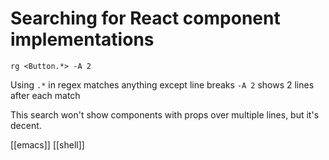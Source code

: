 # Searching for React component implementations

`rg <Button.*> -A 2`

Using `.*` in regex matches anything except line breaks
`-A 2` shows 2 lines after each match

This search won't show components with props over multiple lines, but it's decent.

[[emacs]]
[[shell]]